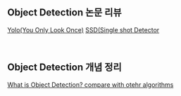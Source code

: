 
## Object Detection 논문 리뷰
[Yolo(You Only Look Once)](https://blog.naver.com/nybi123/222803345378)
[SSD(Single shot Detector](https://blog.naver.com/nybi123)

</br>


## Object Detection 개념 정리
[What is Object Detection? compare with otehr algorithms](https://blog.naver.com/nybi123/222803349891)
